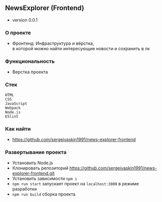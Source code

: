 ## NewsExplorer (Frontend)
+ version 0.0.1

### О проекте
+ Фронтенд: Инфраструктура и вёрстка,             
в которой можно найти интересующие новости и сохранить в лк

### Функциональность
* Верстка проекта

### Стек 
`HTML`      
`CSS`    
`JavaScript`   
`Webpack`          
`Node.js`   
`ESlint`

### Как найти
+ https://github.com/sergeivaskin1991/news-explorer-frontend

### Развертывание проекта
* Установить Node.js
* Клонировать репозиторий https://github.com/sergeivaskin1991/news-explorer-frontend.git
* Установить зависимости `npm i`
* `npm run start` запускает проект на `localhost:3000` в режиме разработки    
* `npm run build` сборка проекта